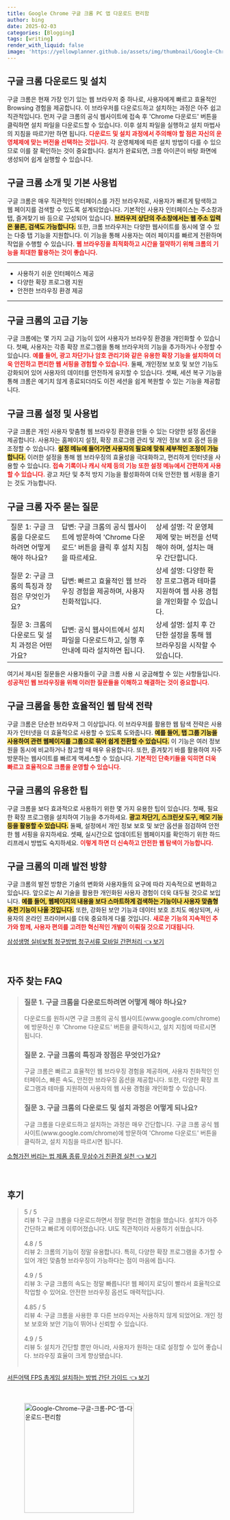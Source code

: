 ```yaml
---
title: Google Chrome 구글 크롬 PC 앱 다운로드 편리함
author: bing
date: 2025-02-03
categories: [Blogging]
tags: [writing]
render_with_liquid: false
image: 'https://yellowplanner.github.io/assets/img/thumbnail/Google-Chrome-구글-크롬-PC-앱-다운로드-편리함.webp'
---
```



<h2 id='크롬_다운로드_및_설치'>구글 크롬 다운로드 및 설치</h2>

<p>구글 크롬은 현재 가장 인기 있는 웹 브라우저 중 하나로, 사용자에게 빠르고 효율적인 Browsing 경험을 제공합니다. 이 브라우저를 다운로드하고 설치하는 과정은 아주 쉽고 직관적입니다. 먼저 구글 크롬의 공식 웹사이트에 접속 후 'Chrome 다운로드' 버튼을 클릭하면 설치 파일을 다운로드할 수 있습니다. 이후 설치 파일을 실행하고 설치 마법사의 지침을 따르기만 하면 됩니다. <b><span style="color: #ee2323;">다운로드 및 설치 과정에서 주의해야 할 점은 자신의 운영체제에 맞는 버전을 선택하는 것입니다.</span></b> 각 운영체제에 따른 설치 방법이 다를 수 있으므로 이를 잘 확인하는 것이 중요합니다. 설치가 완료되면, 크롬 아이콘이 바탕 화면에 생성되어 쉽게 실행할 수 있습니다.</p>

<h2 id='크롬_소개_및_기본_사용법'>구글 크롬 소개 및 기본 사용법</h2>

<p>구글 크롬은 매우 직관적인 인터페이스를 가진 브라우저로, 사용자가 빠르게 탐색하고 웹 페이지를 검색할 수 있도록 설계되었습니다. 기본적인 사용자 인터페이스는 주소창과 탭, 즐겨찾기 바 등으로 구성되어 있습니다. <b><span style="background-color: #ffe066;">브라우저 상단의 주소창에서는 웹 주소 입력은 물론, 검색도 가능합니다.</span></b> 또한, 크롬 브라우저는 다양한 웹사이트를 동시에 열 수 있는 다중 탭 기능을 지원합니다. 이 기능을 통해 사용자는 여러 페이지를 빠르게 전환하며 작업을 수행할 수 있습니다. <b><span style="color: #ee2323;">웹 브라우징을 최적화하고 시간을 절약하기 위해 크롬의 기능을 최대한 활용하는 것이 좋습니다.</span></b></p>

<hr />

<ul>
    <li>사용하기 쉬운 인터페이스 제공</li>
    <li>다양한 확장 프로그램 지원</li>
    <li>안전한 브라우징 환경 제공</li>
</ul>

<hr />

<h2 id='크롬의_고급_기능'>구글 크롬의 고급 기능</h2>

<p>구글 크롬에는 몇 가지 고급 기능이 있어 사용자가 브라우징 환경을 개인화할 수 있습니다. 첫째, 사용자는 각종 확장 프로그램을 통해 브라우저의 기능을 추가하거나 수정할 수 있습니다. <b><span style="color: #ee2323;">예를 들어, 광고 차단기나 암호 관리기와 같은 유용한 확장 기능을 설치하여 더욱 안전하고 편리한 웹 서핑을 경험할 수 있습니다.</span></b> 둘째, 개인정보 보호 및 보안 기능도 강화되어 있어 사용자의 데이터를 안전하게 유지할 수 있습니다. 셋째, 세션 복구 기능을 통해 크롬은 예기치 않게 종료되더라도 이전 세션을 쉽게 복원할 수 있는 기능을 제공합니다.</p>

<h2 id='크롬_설정_및_사용법'>구글 크롬 설정 및 사용법</h2>

<p>구글 크롬은 개인 사용자 맞춤형 웹 브라우징 환경을 만들 수 있는 다양한 설정 옵션을 제공합니다. 사용자는 홈페이지 설정, 확장 프로그램 관리 및 개인 정보 보호 옵션 등을 조정할 수 있습니다. <b><span style="background-color: #ffe066;">설정 메뉴에 들어가면 사용자의 필요에 맞춰 세부적인 조정이 가능합니다.</span></b> 이러한 설정을 통해 웹 브라우징의 효율성을 극대화하고, 편리하게 인터넷을 사용할 수 있습니다. <b><span style="color: #ee2323;">접속 기록이나 캐시 삭제 등의 기능 또한 설정 메뉴에서 간편하게 사용할 수 있습니다.</span></b> 광고 차단 및 추적 방지 기능을 활성화하여 더욱 안전한 웹 서핑을 즐기는 것도 가능합니다.</p>

<h2 id='크롬_자주_묻는_질문'>구글 크롬 자주 묻는 질문</h2>

<table>
    <tr>
        <td>질문 1: 구글 크롬을 다운로드하려면 어떻게 해야 하나요?</td>
        <td>답변: 구글 크롬의 공식 웹사이트에 방문하여 'Chrome 다운로드' 버튼을 클릭 후 설치 지침을 따르세요.</td>
        <td>상세 설명: 각 운영체제에 맞는 버전을 선택해야 하며, 설치는 매우 간단합니다.</td>
    </tr>
    <tr>
        <td>질문 2: 구글 크롬의 특징과 장점은 무엇인가요?</td>
        <td>답변: 빠르고 효율적인 웹 브라우징 경험을 제공하며, 사용자 친화적입니다.</td>
        <td>상세 설명: 다양한 확장 프로그램과 테마를 지원하여 웹 사용 경험을 개인화할 수 있습니다.</td>
    </tr>
    <tr>
        <td>질문 3: 크롬의 다운로드 및 설치 과정은 어떤가요?</td>
        <td>답변: 공식 웹사이트에서 설치 파일을 다운로드하고, 실행 후 안내에 따라 설치하면 됩니다.</td>
        <td>상세 설명: 설치 후 간단한 설정을 통해 웹 브라우징을 시작할 수 있습니다.</td>
    </tr>
</table>

<p>여기서 제시된 질문들은 사용자들이 구글 크롬 사용 시 궁금해할 수 있는 사항들입니다. <b><span style="color: #ee2323;">성공적인 웹 브라우징을 위해 이러한 질문들을 이해하고 해결하는 것이 중요합니다.</span></b></p>

<h2 id='크롬_웹_탐색_전략'>구글 크롬을 통한 효율적인 웹 탐색 전략</h2>

<p>구글 크롬은 단순한 브라우저 그 이상입니다. 이 브라우저를 활용한 웹 탐색 전략은 사용자가 인터넷을 더 효율적으로 사용할 수 있도록 도와줍니다. <b><span style="background-color: #ffe066;">예를 들어, 탭 그룹 기능을 사용하여 관련 웹페이지를 그룹으로 묶어 쉽게 전환할 수 있습니다.</span></b> 이 기능은 여러 정보원을 동시에 비교하거나 참고할 때 매우 유용합니다. 또한, 즐겨찾기 바를 활용하여 자주 방문하는 웹사이트를 빠르게 액세스할 수 있습니다. <b><span style="color: #ee2323;">기본적인 단축키들을 익히면 더욱 빠르고 효율적으로 크롬을 운영할 수 있습니다.</span></b></p>

<h2 id='크롬_유용한_팁'>구글 크롬의 유용한 팁</h2>

<p>구글 크롬을 보다 효과적으로 사용하기 위한 몇 가지 유용한 팁이 있습니다. 첫째, 필요한 확장 프로그램을 설치하여 기능을 추가하세요. <b><span style="background-color: #ffe066;">광고 차단기, 스크린샷 도구, 메모 기능 등을 활용할 수 있습니다.</span></b> 둘째, 설정에서 개인 정보 보호 및 보안 옵션을 점검하여 안전한 웹 서핑을 유지하세요. 셋째, 실시간으로 업데이트된 웹페이지를 확인하기 위한 하드 리프레시 방법도 숙지하세요. <b><span style="color: #ee2323;">이렇게 하면 더 신속하고 안전한 웹 탐색이 가능합니다.</span></b></p>

<h2 id='크롬_미래의_개발'>구글 크롬의 미래 발전 방향</h2>

<p>구글 크롬의 발전 방향은 기술의 변화와 사용자들의 요구에 따라 지속적으로 변화하고 있습니다. 앞으로는 AI 기술을 활용한 개인화된 사용자 경험이 더욱 대두될 것으로 보입니다. <b><span style="background-color: #ffe066;">예를 들어, 웹페이지의 내용을 보다 스마트하게 검색하는 기능이나 사용자 맞춤형 추천 기능이 나올 것입니다.</span></b> 또한, 강화된 보안 기능과 데이터 보호 조치도 예상되며, 사용자의 온라인 프라이버시를 더욱 중요하게 다룰 것입니다. <b><span style="color: #ee2323;">새로운 기능의 지속적인 추가와 함께, 사용자 편의를 고려한 혁신적인 개발이 이뤄질 것으로 기대됩니다.</span></b></p>


<p><a class="click-button" title="삼성생명 실비보험 청구방법 청구서류 모바일 간편처리" href="https://yellowplanner.github.io/posts/%EC%82%BC%EC%84%B1%EC%83%9D%EB%AA%85-%EC%8B%A4%EB%B9%84%EB%B3%B4%ED%97%98-%EC%B2%AD%EA%B5%AC%EB%B0%A9%EB%B2%95-%EC%B2%AD%EA%B5%AC%EC%84%9C%EB%A5%98-%EB%AA%A8%EB%B0%94%EC%9D%BC-%EA%B0%84%ED%8E%B8%EC%B2%98%EB%A6%AC/" rel="dofollow">삼성생명 실비보험 청구방법 청구서류 모바일 간편처리 👈 보기</a></p><br>
<h2 id='자주_찾는_FAQ'>자주 찾는 FAQ</h2>
<div itemscope="" itemtype="https://schema.org/FAQPage"> 
<blockquote> 
<div itemscope="" itemprop="mainEntity" itemtype="https://schema.org/Question"> 
<h3 itemprop="name">질문 1. 구글 크롬을 다운로드하려면 어떻게 해야 하나요?</h3> 
<div itemscope="" itemprop="acceptedAnswer" itemtype="https://schema.org/Answer"> 
<span itemprop="text"> 
<p>다운로드를 원하시면 구글 크롬의 공식 웹사이트(www.google.com/chrome)에 방문하신 후 'Chrome 다운로드' 버튼을 클릭하시고, 설치 지침에 따르시면 됩니다.</p> 
</span> 
</div> 
</div> 
<div itemscope="" itemprop="mainEntity" itemtype="https://schema.org/Question"> 
<h3 itemprop="name">질문 2. 구글 크롬의 특징과 장점은 무엇인가요?</h3> 
<div itemscope="" itemprop="acceptedAnswer" itemtype="https://schema.org/Answer"> 
<span itemprop="text"> 
<p>구글 크롬은 빠르고 효율적인 웹 브라우징 경험을 제공하며, 사용자 친화적인 인터페이스, 빠른 속도, 안전한 브라우징 옵션을 제공합니다. 또한, 다양한 확장 프로그램과 테마를 지원하여 사용자의 웹 사용 경험을 개인화할 수 있습니다.</p> 
</span> 
</div> 
</div> 
<div itemscope="" itemprop="mainEntity" itemtype="https://schema.org/Question"> 
<h3 itemprop="name">질문 3. 구글 크롬의 다운로드 및 설치 과정은 어떻게 되나요?</h3> 
<div itemscope="" itemprop="acceptedAnswer" itemtype="https://schema.org/Answer"> 
<span itemprop="text"> 
<p>구글 크롬을 다운로드하고 설치하는 과정은 매우 간단합니다. 구글 크롬 공식 웹사이트(www.google.com/chrome)에 방문하여 'Chrome 다운로드' 버튼을 클릭하고, 설치 지침을 따르시면 됩니다.</p> 
</span> 
</div> 
</div> 
</blockquote> 
</div>
<p><a class="click-button" title="소형가전 버리는 법 제품 종류 무상수거 친환경 실천" href="https://yellowplanner.github.io/posts/%EC%86%8C%ED%98%95%EA%B0%80%EC%A0%84-%EB%B2%84%EB%A6%AC%EB%8A%94-%EB%B2%95-%EC%A0%9C%ED%92%88-%EC%A2%85%EB%A5%98-%EB%AC%B4%EC%83%81%EC%88%98%EA%B1%B0-%EC%B9%9C%ED%99%98%EA%B2%BD-%EC%8B%A4%EC%B2%9C/" rel="dofollow">소형가전 버리는 법 제품 종류 무상수거 친환경 실천 👈 보기</a></p><br>
<h2 id='후기'>후기</h2>
<div itemscope itemtype="https://schema.org/Product">
  <blockquote>
  <div itemprop="review" itemscope itemtype="https://schema.org/Review">
      <div itemprop="reviewRating" itemscope itemtype="https://schema.org/Rating"> <span itemprop="ratingValue">5</span> / <span itemprop="bestRating">5</span> </div>
      <span itemprop="reviewBody">리뷰 1: 구글 크롬을 다운로드하면서 정말 편리한 경험을 했습니다. 설치가 아주 간단하고 빠르게 이루어졌습니다. UI도 직관적이라 사용하기 쉬웠습니다.</span>
  </div>
  <br>
  <div itemprop="review" itemscope itemtype="https://schema.org/Review">
      <div itemprop="reviewRating" itemscope itemtype="https://schema.org/Rating"> <span itemprop="ratingValue">4.8</span> / <span itemprop="bestRating">5</span> </div>
      <span itemprop="reviewBody">리뷰 2: 크롬의 기능이 정말 유용합니다. 특히, 다양한 확장 프로그램을 추가할 수 있어 개인 맞춤형 브라우징이 가능하다는 점이 마음에 듭니다.</span>
  </div>
  <br>
  <div itemprop="review" itemscope itemtype="https://schema.org/Review">
      <div itemprop="reviewRating" itemscope itemtype="https://schema.org/Rating"> <span itemprop="ratingValue">4.9</span> / <span itemprop="bestRating">5</span> </div>
      <span itemprop="reviewBody">리뷰 3: 구글 크롬의 속도는 정말 빠릅니다! 웹 페이지 로딩이 빨라서 효율적으로 작업할 수 있어요. 안전한 브라우징 옵션도 매력적입니다.</span>
  </div>
  <br>
  <div itemprop="review" itemscope itemtype="https://schema.org/Review">
      <div itemprop="reviewRating" itemscope itemtype="https://schema.org/Rating"> <span itemprop="ratingValue">4.85</span> / <span itemprop="bestRating">5</span> </div>
      <span itemprop="reviewBody">리뷰 4: 구글 크롬을 사용한 후 다른 브라우저는 사용하지 않게 되었어요. 개인 정보 보호와 보안 기능이 뛰어나 신뢰할 수 있습니다.</span>
  </div>
  <br>
  <div itemprop="review" itemscope itemtype="https://schema.org/Review">
      <div itemprop="reviewRating" itemscope itemtype="https://schema.org/Rating"> <span itemprop="ratingValue">4.9</span> / <span itemprop="bestRating">5</span> </div>
      <span itemprop="reviewBody">리뷰 5: 설치가 간단할 뿐만 아니라, 사용자가 원하는 대로 설정할 수 있어 좋습니다. 브라우징 효율이 크게 향상됐습니다.</span>
  </div>
  <br>
  </blockquote>
</div>
<p><a class="click-button" title="서든어택 FPS 총게임 설치하는 방법 간단 가이드" href="https://yellowplanner.github.io/posts/%EC%84%9C%EB%93%A0%EC%96%B4%ED%83%9D-FPS-%EC%B4%9D%EA%B2%8C%EC%9E%84-%EC%84%A4%EC%B9%98%ED%95%98%EB%8A%94-%EB%B0%A9%EB%B2%95-%EA%B0%84%EB%8B%A8-%EA%B0%80%EC%9D%B4%EB%93%9C/" rel="dofollow">서든어택 FPS 총게임 설치하는 방법 간단 가이드 👈 보기</a></p><br>
<figure class="image"><img src="https://yellowplanner.github.io/assets/img/thumbnail/Google-Chrome-구글-크롬-PC-앱-다운로드-편리함.webp" alt="Google-Chrome-구글-크롬-PC-앱-다운로드-편리함" width="256" height="256"></figure>